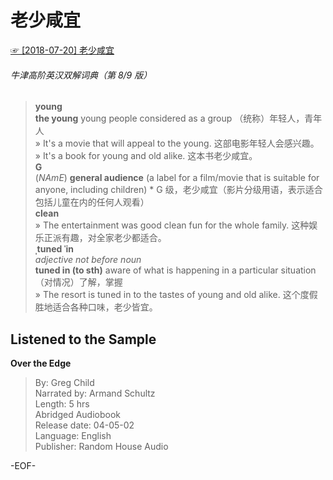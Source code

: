 # 老少咸宜  
[☞ [2018-07-20] 老少咸宜 ](https://mp.weixin.qq.com/s/DLA6_fihqruHtbduv-6A5g)      
  
###### 牛津高阶英汉双解词典（第 8/9 版）  
>**young**  
**the young** young people considered as a group （统称）年轻人，青年人  
» It's a movie that will appeal to the young. 这部电影年轻人会感兴趣。  
» It's a book for young and old alike. 这本书老少咸宜。  
**G**  
(*NAmE*) **general audience** (a label for a film/movie that is suitable for anyone, including children) \* G 级，老少咸宜（影片分级用语，表示适合包括儿童在内的任何人观看）  
**clean**  
» The entertainment was good clean fun for the whole family. 这种娱乐正派有趣，对全家老少都适合。  
**ˌtuned ˈin**  
*adjective* *not before noun*  
**tuned in (to sth)** aware of what is happening in a particular situation（对情况）了解，掌握  
» The resort is tuned in to the tastes of young and old alike. 这个度假胜地适合各种口味，老少皆宜。  
  
## Listened to the Sample  
**Over the Edge**  
>By: Greg Child  
Narrated by: Armand Schultz  
Length: 5 hrs  
Abridged Audiobook  
Release date: 04-05-02  
Language: English  
Publisher: Random House Audio  
  
-EOF-  
